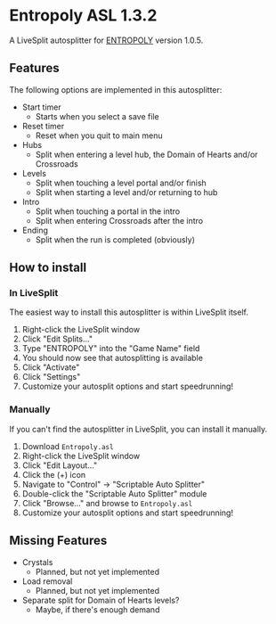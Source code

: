 # Entropoly ASL 1.3.2
A LiveSplit autosplitter for [ENTROPOLY](https://store.steampowered.com/app/2226160/ENTROPOLY/)
version 1.0.5.

## Features
The following options are implemented in this autosplitter:
* Start timer
  * Starts when you select a save file
* Reset timer
  * Reset when you quit to main menu
* Hubs
  * Split when entering a level hub, the Domain of Hearts and/or Crossroads
* Levels
  * Split when touching a level portal and/or finish
  * Split when starting a level and/or returning to hub
* Intro
  * Split when touching a portal in the intro
  * Split when entering Crossroads after the intro
* Ending
  * Split when the run is completed (obviously)

## How to install

### In LiveSplit
The easiest way to install this autosplitter is within LiveSplit itself.
1. Right-click the LiveSplit window
2. Click "Edit Splits..."
3. Type "ENTROPOLY" into the "Game Name" field
4. You should now see that autosplitting is available
5. Click "Activate"
6. Click "Settings"
7. Customize your autosplit options and start speedrunning!

### Manually
If you can't find the autosplitter in LiveSplit, you can install it manually.
1. Download `Entropoly.asl`
2. Right-click the LiveSplit window
3. Click "Edit Layout..."
4. Click the (+) icon
5. Navigate to "Control" -> "Scriptable Auto Splitter"
6. Double-click the "Scriptable Auto Splitter" module
7. Click "Browse..." and browse to `Entropoly.asl`
8. Customize your autosplit options and start speedrunning!

## Missing Features
* Crystals
  * Planned, but not yet implemented
* Load removal
  * Planned, but not yet implemented
* Separate split for Domain of Hearts levels?
  * Maybe, if there's enough demand
